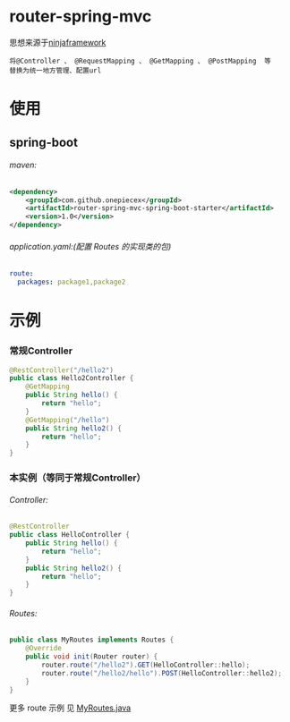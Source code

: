 # router-spring-mvc
思想来源于[ninjaframework](https://github.com/ninjaframework/ninja)

    将@Controller 、 @RequestMapping 、 @GetMapping 、 @PostMapping  等
    替换为统一地方管理、配置url
    
# 使用
## spring-boot
###### maven:
```xml
<dependency>
    <groupId>com.github.onepiecex</groupId>
    <artifactId>router-spring-mvc-spring-boot-starter</artifactId>
    <version>1.0</version>
</dependency>
```
###### application.yaml:(配置 Routes 的实现类的包)
```yaml
route:
  packages: package1,package2
```
# 示例
### 常规Controller
```java
@RestController("/hello2")
public class Hello2Controller {
    @GetMapping
    public String hello() {
        return "hello";
    }
    @GetMapping("/hello")
    public String hello2() {
        return "hello";
    }
}
```
### 本实例（等同于常规Controller）
###### Controller:
```java
@RestController
public class HelloController {
    public String hello() {
        return "hello";
    }
    public String hello2() {
        return "hello";
    }
}
```
###### Routes:
```java
public class MyRoutes implements Routes {
    @Override
    public void init(Router router) {
        router.route("/hello2").GET(HelloController::hello);
        router.route("/hello2/hello").POST(HelloController::hello2);
    }
}
```
更多 route 示例 见 [MyRoutes.java](https://github.com/onepiecex/router-spring-mvc/blob/master/router-spring-mvc-spring-boot-starter/src/test/java/com/github/onepiecex/router/spring/boot/routes/MyRoutes.java)


